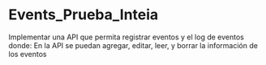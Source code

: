 # Events_Prueba_Inteia
Implementar una API que permita registrar eventos y el log de eventos donde: En la API se puedan agregar, editar, leer, y borrar la información de los  eventos
